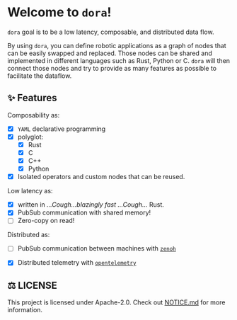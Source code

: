 # Welcome to `dora`!

`dora` goal is to be a low latency, composable, and distributed data flow.

By using `dora`, you can define robotic applications as a graph of nodes that can be easily swapped and replaced. Those nodes can be shared and implemented in different languages such as Rust, Python or C. `dora` will then connect those nodes and try to provide as many features as possible to facilitate the dataflow.

## ✨ Features 

Composability as:
- [x] `YAML` declarative programming
- [x] polyglot:
  - [x] Rust
  - [x] C
  - [x] C++
  - [x] Python
- [x] Isolated operators and custom nodes that can be reused.

Low latency as:
- [x] written in  <i>...Cough...blazingly fast ...Cough...</i> Rust.
- [x] PubSub communication with shared memory!
- [ ] Zero-copy on read!

Distributed as:
- [ ] PubSub communication between machines with [`zenoh`](https://github.com/eclipse-zenoh/zenoh)
- [x] Distributed telemetry with [`opentelemetry`](https://github.com/open-telemetry/opentelemetry-rust)



## ⚖️ LICENSE 

This project is licensed under Apache-2.0. Check out [NOTICE.md](NOTICE.md) for more information.

